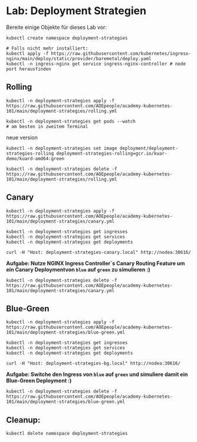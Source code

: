 # Lab: Deployment Strategien

Bereite einige Objekte für dieses Lab vor:

```shell
kubectl create namespace deployment-strategies

# Falls nicht mehr installiert:
kubectl apply -f https://raw.githubusercontent.com/kubernetes/ingress-nginx/main/deploy/static/provider/baremetal/deploy.yaml
kubectl -n ingress-nginx get service ingress-nginx-controller # node port herausfinden
```

## Rolling

```shell
kubectl -n deployment-strategies apply -f https://raw.githubusercontent.com/AOEpeople/academy-kubernetes-101/main/deployment-strategies/rolling.yml
```

```shell
kubectl -n deployment-strategies get pods --watch
# am besten in zweitem Terminal
```

neue version

```shell
kubectl -n deployment-strategies set image deployment/deployment-strategies-rolling deployment-strategies-rolling=gcr.io/kuar-demo/kuard-amd64:green
```

```shell
kubectl -n deployment-strategies delete -f https://raw.githubusercontent.com/AOEpeople/academy-kubernetes-101/main/deployment-strategies/rolling.yml
```

## Canary

```shell
kubectl -n deployment-strategies apply -f https://raw.githubusercontent.com/AOEpeople/academy-kubernetes-101/main/deployment-strategies/canary.yml
```

```shell
kubectl -n deployment-strategies get ingresses
kubectl -n deployment-strategies get services
kubectl -n deployment-strategies get deployments
```

```shell
curl -H "Host: deployment-strategies-canary.local" http://nodea:30616/
```

**Aufgabe: Nutze NGINX Ingress Controller´s Canary Routing Feature um ein Canary Deploymentvon `blue` auf `green` zu simulieren :)**

```shell
kubectl -n deployment-strategies delete -f https://raw.githubusercontent.com/AOEpeople/academy-kubernetes-101/main/deployment-strategies/canary.yml
```

## Blue-Green

```shell
kubectl -n deployment-strategies apply -f https://raw.githubusercontent.com/AOEpeople/academy-kubernetes-101/main/deployment-strategies/blue-green.yml
```

```shell
kubectl -n deployment-strategies get ingresses
kubectl -n deployment-strategies get services
kubectl -n deployment-strategies get deployments
```

```shell
curl -H "Host: deployment-strategies-bg.local" http://nodea:30616/
```

**Aufgabe: Switche den Ingress von  `blue` auf `green` und simuliere damit ein Blue-Green Deployment :)**

```shell
kubectl -n deployment-strategies delete -f https://raw.githubusercontent.com/AOEpeople/academy-kubernetes-101/main/deployment-strategies/blue-green.yml
```

## Cleanup:

```shell
kubectl delete namespace deployment-strategies
```